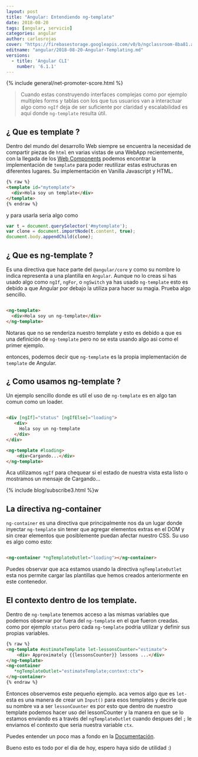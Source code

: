 ```yaml
---
layout: post
title: "Angular: Entendiendo ng-template"
date: 2018-08-20
tags: [angular, servicio]
categories: angular
author: carlosrojas
cover: "https://firebasestorage.googleapis.com/v0/b/ngclassroom-8ba81.appspot.com/o/posts%2F2018-08-20-Angular-Templating%2Fng-template.png?alt=media&token=ec91a93f-bb4a-49f2-b032-cd381533be16"
editname: "angular/2018-08-20-Angular-Templating.md"
versions:
  - title: 'Angular CLI'
    number: '6.1.1'
---
```


<amp-img width="1024" height="512" layout="responsive" src="https://firebasestorage.googleapis.com/v0/b/ngclassroom-8ba81.appspot.com/o/posts%2F2018-08-20-Angular-Templating%2Fng-template.png?alt=media&token=ec91a93f-bb4a-49f2-b032-cd381533be16"></amp-img>

{% include general/net-promoter-score.html %} 

> Cuando estas construyendo interfaces complejas como por ejemplo multiples forms y tablas con los que tus usuarios van a interactuar algo como `ngIf` deja de ser suficiente por claridad y escalabilidad es aquí donde `ng-template` resulta útil.

<!--summary-->

## ¿ Que es template ?

Dentro del mundo del desarrollo Web siempre se encuentra la necesidad de compartir piezas de `html` en varias vistas de una WebApp recientemente, con la llegada de los [Web Components](https://www.webcomponents.org/) podemos encontrar la implementación de `template` para poder reutilizar estas estructuras en diferentes lugares. Su implementación en Vanilla Javascript y HTML.

```html
{% raw %}
<template id="mytemplate">
  <div>Hola soy un template</div>
</template>
{% endraw %}
```

y para usarla seria algo como

```js
var t = document.querySelector('#mytemplate');
var clone = document.importNode(t.content, true);
document.body.appendChild(clone);
```

## ¿ Que es ng-template ?

Es una directiva que hace parte del `@angular/core` y como su nombre lo indica representa a una plantilla en `Angular`. Aunque no lo creas si has usado algo como `ngIf`, `ngFor`, o `ngSwitch` ya has usado `ng-template` esto es debido a que Angular por debajo la utiliza para hacer su magia. Prueba algo sencillo.

```html

<ng-template>
  <div>Hola soy un ng-template</div>
</ng-template>

```

Notaras que no se renderiza nuestro template y esto es debido a que es una definición de `ng-template` pero no se esta usando algo asi como el primer ejemplo.

entonces, podemos decir que `ng-template` es la propia implementación de `template` de Angular.

## ¿ Como usamos ng-template ?

Un ejemplo sencillo donde es util el uso de `ng-template` es en algo tan comun como un loader.

```html

<div [ngIf]="status" [ngIfElse]="loading">
   <div>
     Hola soy un ng-template
   </div>
</div>

<ng-template #loading>
    <div>Cargando...</div>
</ng-template>

```

Aca utilizamos `ngIf` para chequear si el estado de nuestra vista esta listo o mostramos un mensaje de Cargando...

{% include blog/subscribe3.html %}w

## La directiva ng-container

`ng-container` es una directiva que principalmente nos da un lugar donde inyectar `ng-template` sin tener que agregar elementos extras en el DOM y sin crear elementos que posiblemente puedan afectar nuestro CSS. Su uso es algo como esto:

```html

<ng-container *ngTemplateOutlet="loading"></ng-container>

```

Puedes observar que aca estamos usando la directiva `ngTemplateOutlet` esta nos permite cargar las plantillas que hemos creados anteriormente en este contenedor.

## El contexto dentro de los template.

Dentro de `ng-template` tenemos acceso a las mismas variables que podemos observar por fuera del `ng-template` en el que fueron creadas. como por ejemplo `status` pero cada `ng-template` podria utilizar y definir sus propias variables. 

```html
{% raw %}
<ng-template #estimateTemplate let-lessonsCounter="estimate">
    <div> Approximately {{lessonsCounter}} lessons ...</div>
</ng-template>
<ng-container 
   *ngTemplateOutlet="estimateTemplate;context:ctx">
</ng-container>
{% endraw %}
```

Entonces observemos este pequeño ejemplo. aca vemos algo que es `let-` esta es una manera de crear un `Input()` para esos templates y decirle que su nombre va a ser `lessonCounter` es por esto que dentro de nuestro template podemos hacer uso del lessonCounter y la manera en que se lo estamos enviando es a través del `ngTemplateOutlet`  cuando despues del `;` le enviamos el contexto que seria nuestra variable `ctx`.

Puedes entender un poco mas a fondo en la [Documentación](https://angular.io/api/common/NgTemplateOutlet).

Bueno esto es todo por el dia de hoy, espero haya sido de utilidad :)